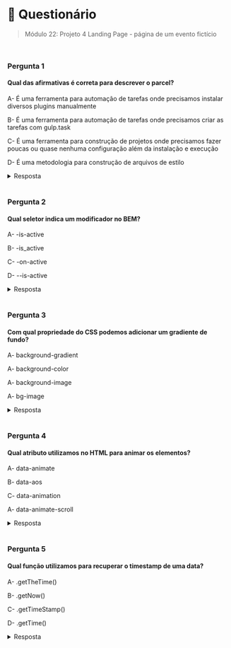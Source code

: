 # 📌 Questionário

> Módulo 22: Projeto 4 Landing Page - página de um evento fictício

<br>

### Pergunta 1

#### Qual das afirmativas é correta para descrever o parcel?

A- É uma ferramenta para automação de tarefas onde precisamos instalar diversos plugins manualmente

B- É uma ferramenta para automação de tarefas onde precisamos criar as tarefas com gulp.task

C- É uma ferramenta para construção de projetos onde precisamos fazer poucas ou quase nenhuma configuração além da instalação e execução

D- É uma metodologia para construção de arquivos de estilo

<details>
    <summary>Resposta</summary>

    É uma ferramenta para construção de projetos onde precisamos fazer poucas ou quase nenhuma configuração além da instalação e execução

    A alternativa correta é a opção "É uma ferramenta para construção de projetos onde precisamos fazer poucas ou quase nenhuma configuração além da instalação e execução". Parcel é uma ferramenta de construção de projetos que requer pouca ou nenhuma configuração adicional além da instalação e execução. Ele é projetado para automatizar muitas das tarefas de configuração comuns em projetos front-end, como a transpilação de código, empacotamento de módulos e carregamento de recursos. As demais opções estão erradas porque não representam adequadamente o Parcel.

</details>

<br>

### Pergunta 2

#### Qual seletor indica um modificador no BEM?

A- -is-active

B- -is_active

C- -on-active

D- --is-active

<details>
    <summary>Resposta</summary>
    
    --is-active

    A resposta correta é "--is-active" pois no BEM separamos o modificador utilizando dois traços.

</details>

<br>

### Pergunta 3

#### Com qual propriedade do CSS podemos adicionar um gradiente de fundo?

A- background-gradient

A- background-color

A- background-image

A- bg-image

<details>
    <summary>Resposta</summary>
    
    background-image

    A alternativa correta é a opção "background-image". A propriedade "background-image" é usada para definir uma imagem ou um gradiente como fundo de um elemento. Para criar um gradiente, você pode usar a função linear-gradient() ou radial-gradient() como valor para a propriedade "background-image".

</details>

<br>

### Pergunta 4

#### Qual atributo utilizamos no HTML para animar os elementos?

A- data-animate

B- data-aos

C- data-animation

A- data-animate-scroll

<details>
    <summary>Resposta</summary>
    
    data-aos

    A alternativa correta é a opção "data-aos". O atributo "data-aos" é frequentemente utilizado para animar elementos com a biblioteca de animações AOS (Animate On Scroll). AOS é uma biblioteca JavaScript que permite criar animações ao rolar a página, adicionando o atributo "data-aos" aos elementos que se deseja animar.

</details>

<br>

### Pergunta 5

#### Qual função utilizamos para recuperar o timestamp de uma data?

A- .getTheTime()

B- .getNow()

C- .getTimeStamp()

D- .getTime()

<details>
    <summary>Resposta</summary>
    
    .getTime()

    A alternativa correta é a opção ".getTime()". Para recuperar o timestamp de uma data em JavaScript, você pode utilizar o método ".getTime()" de um objeto do tipo Date. O método ".getTime()" retorna o valor numérico representando o número de milissegundos desde 1º de janeiro de 1970 (Epoch/Unix) até a data especificada.

</details>

